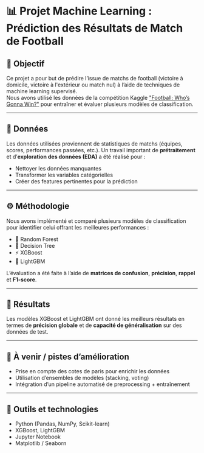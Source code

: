 # 📊 Projet Machine Learning : Prédiction des Résultats de Match de Football


## 🎯 Objectif

Ce projet a pour but de prédire l’issue de matchs de football (victoire à domicile, victoire à l'extérieur ou match nul) à l’aide de techniques de machine learning supervisé.  
Nous avons utilisé les données de la compétition Kaggle ["Football: Who’s Gonna Win?"](https://www.kaggle.com/competitions/football-whos-gonna-win) pour entraîner et évaluer plusieurs modèles de classification.

---

## 📂 Données

Les données utilisées proviennent de statistiques de matchs (équipes, scores, performances passées, etc.). Un travail important de **prétraitement** et d’**exploration des données (EDA)** a été réalisé pour :

- Nettoyer les données manquantes
- Transformer les variables catégorielles
- Créer des features pertinentes pour la prédiction

---

## ⚙️ Méthodologie

Nous avons implémenté et comparé plusieurs modèles de classification pour identifier celui offrant les meilleures performances :

- 🌲 Random Forest  
- 🌳 Decision Tree  
- ⚡ XGBoost  
- 🌟 LightGBM

L’évaluation a été faite à l’aide de **matrices de confusion**, **précision**, **rappel** et **F1-score**.

---

## 🧪 Résultats

Les modèles XGBoost et LightGBM ont donné les meilleurs résultats en termes de **précision globale** et de **capacité de généralisation** sur des données de test.

---

## 📌 À venir / pistes d’amélioration

- Prise en compte des cotes de paris pour enrichir les données
- Utilisation d’ensembles de modèles (stacking, voting)
- Intégration d’un pipeline automatisé de preprocessing + entraînement

---

## 🧠 Outils et technologies

- Python (Pandas, NumPy, Scikit-learn)
- XGBoost, LightGBM
- Jupyter Notebook
- Matplotlib / Seaborn



